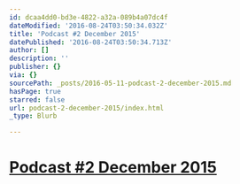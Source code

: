 ```yaml
---
id: dcaa4dd0-bd3e-4822-a32a-089b4a07dc4f
dateModified: '2016-08-24T03:50:34.032Z'
title: 'Podcast #2 December 2015'
datePublished: '2016-08-24T03:50:34.713Z'
author: []
description: ''
publisher: {}
via: {}
sourcePath: _posts/2016-05-11-podcast-2-december-2015.md
hasPage: true
starred: false
url: podcast-2-december-2015/index.html
_type: Blurb

---
```

# [Podcast \#2 December 2015][0]

[0]: https://soundcloud.com/kerry-keating-951355944/2-december